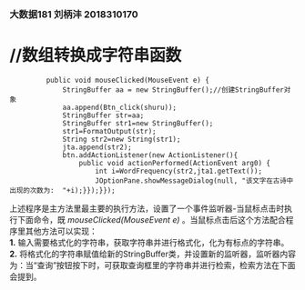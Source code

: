 ### 大数据181 刘柄沣 2018310170
# //数组转换成字符串函数
```			public void mouseClicked(MouseEvent e) {```  
```	    		StringBuffer aa = new StringBuffer();//创建StringBuffer对象```  
```	    		aa.append(Btn_click(shuru));```  
```	    		StringBuffer str=aa;```  
```	    		StringBuffer str1=new StringBuffer();```  
```	    		str1=FormatOutput(str);```  
```	    		String str2=new String(str1);```  
```	    		jta.append(str2);```  
```	    		btn.addActionListener(new ActionListener(){```  
```	    			public void actionPerformed(ActionEvent arg0) {```  
```	    				int i=WordFrequency(str2,jta1.getText());```  
```	    				JOptionPane.showMessageDialog(null, "该文字在古诗中出现的次数为:  "+i);}});}});```  
	    
上述程序是主方法里最主要的执行方法，设置了一个事件监听器-当鼠标点击时执行下面命令，既 *mouseClicked(MouseEvent e)* 。当鼠标点击后这个方法配合程序里其他方法可以实现：  
	**1.** 输入需要格式化的字符串，获取字符串并进行格式化，化为有标点的字符串。
	**2.** 将格式化的字符串赋值给新的StringBuffer类，并设置新的监听器，监听器内容为：当“查询”按钮按下时，可获取查询框里的字符串并进行检索，检索方法在下面会提到。
